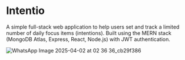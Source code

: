 # Intentio
A simple full-stack web application to help users set and track a limited number of daily focus items (intentions). Built using the MERN stack (MongoDB Atlas, Express, React, Node.js) with JWT authentication.

![WhatsApp Image 2025-04-02 at 02 36 36_cb29f386](https://github.com/user-attachments/assets/41235b35-a5e7-4731-b7ac-a022543ce3a1)
